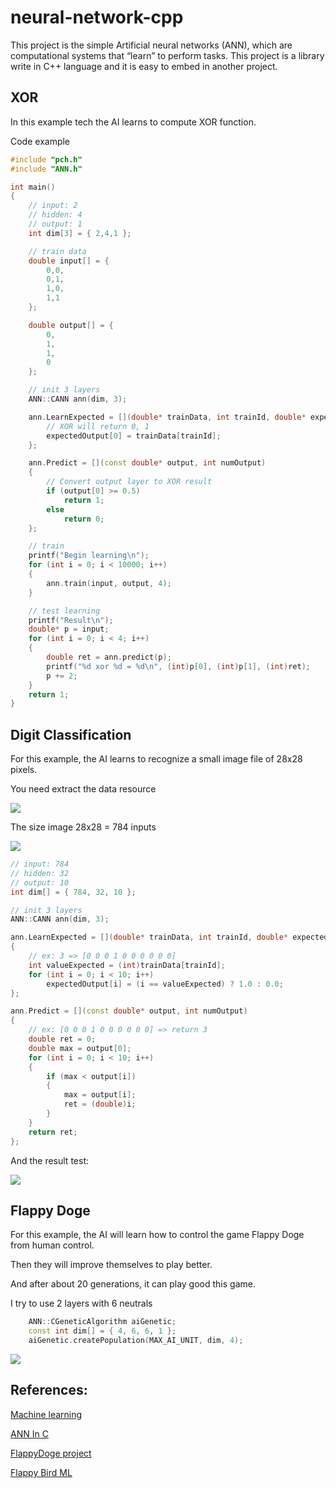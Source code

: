 # neural-network-cpp
This project is the simple Artificial neural networks (ANN), which are computational systems that “learn” to perform tasks. This project is a library write in C++ language and it is easy to embed in another project.

## XOR
In this example tech the AI learns to compute XOR function.

Code example
``` C++
#include "pch.h"
#include "ANN.h"

int main()
{
	// input: 2
	// hidden: 4
	// output: 1
	int dim[3] = { 2,4,1 };

	// train data
	double input[] = {
		0,0,
		0,1,
		1,0,
		1,1
	};

	double output[] = {
		0,
		1,
		1,
		0
	};

	// init 3 layers
	ANN::CANN ann(dim, 3);

	ann.LearnExpected = [](double* trainData, int trainId, double* expectedOutput, int numOutput) {
		// XOR will return 0, 1
		expectedOutput[0] = trainData[trainId];
	};

	ann.Predict = [](const double* output, int numOutput)
	{
		// Convert output layer to XOR result
		if (output[0] >= 0.5)
			return 1;
		else
			return 0;
	};

	// train
	printf("Begin learning\n");
	for (int i = 0; i < 10000; i++)
	{
		ann.train(input, output, 4);
	}

	// test learning
	printf("Result\n");
	double* p = input;
	for (int i = 0; i < 4; i++)
	{
		double ret = ann.predict(p);
		printf("%d xor %d = %d\n", (int)p[0], (int)p[1], (int)ret);
		p += 2;
	}
	return 1;
}
```

## Digit Classification
For this example, the AI learns to recognize a small image file of 28x28 pixels.

You need extract the data resource

<img src="Image/DigitClassificationExtract.png"/>

The size image 28x28 = 784 inputs

<img src="Image/DigitNetwork.png"/>

```C++
// input: 784
// hidden: 32
// output: 10
int dim[] = { 784, 32, 10 };

// init 3 layers
ANN::CANN ann(dim, 3);

ann.LearnExpected = [](double* trainData, int trainId, double* expectedOutput, int numOutput)
{
	// ex: 3 => [0 0 0 1 0 0 0 0 0 0]
	int valueExpected = (int)trainData[trainId];
	for (int i = 0; i < 10; i++)
		expectedOutput[i] = (i == valueExpected) ? 1.0 : 0.0;
};

ann.Predict = [](const double* output, int numOutput)
{
	// ex: [0 0 0 1 0 0 0 0 0 0] => return 3
	double ret = 0;
	double max = output[0];
	for (int i = 0; i < 10; i++)
	{
		if (max < output[i])
		{
			max = output[i];
			ret = (double)i;
		}
	}
	return ret;
};
```

And the result test:

<img src="Image/DigitClassification.png"/>

## Flappy Doge

For this example, the AI ​​will learn how to control the game Flappy Doge from human control.

Then they will improve themselves to play better.

And after about 20 generations, it can play good this game.

I try to use 2 layers with 6 neutrals

```C++
	ANN::CGeneticAlgorithm aiGenetic;
	const int dim[] = { 4, 6, 6, 1 };
	aiGenetic.createPopulation(MAX_AI_UNIT, dim, 4);
```

<img src="Image/FlappyDoge.png"/>


## References:
[Machine learning](https://zitaoshen.rbind.io/project/machine_learning/how-to-build-your-own-neural-net-from-the-scrach)

[ANN In C](https://github.com/gkrishnan724/ANN-IN-C)

[FlappyDoge project](https://github.com/Ducanger/Flappy-Doge-SDL2)

[Flappy Bird ML](https://github.com/ssusnic/Machine-Learning-Flappy-Bird)


